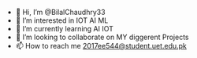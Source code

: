 - 👋 Hi, I’m @BilalChaudhry33
- 👀 I’m interested in IOT AI ML 
- 🌱 I’m currently learning AI IOT
- 💞️ I’m looking to collaborate on MY diggerent Projects
- 📫 How to reach me 2017ee544@student.uet.edu.pk

<!---
BilalChaudhry33/BilalChaudhry33 is a ✨ special ✨ repository because its `README.md` (this file) appears on your GitHub profile.
You can click the Preview link to take a look at your changes.
--->
